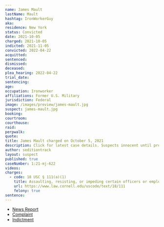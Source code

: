 ```yaml
---
name: James Mault
lastName: Mault
hashtag: IronWorkerGuy
aka:
residence: New York
status: Convicted
date: 2021-10-05
charged: 2021-10-05
indicted: 2021-11-05
convicted: 2022-04-22
acquitted:
sentenced:
dismissed:
deceased:
plea_hearing: 2022-04-22
trial_date:
sentencing:
age:
occupation: Ironworker
affiliations: Former U.S. Military
jurisdiction: Federal
image: /images/preview/james-mault.jpg
suspect: james-mault.jpg
booking:
courtroom:
courthouse:
raid:
perpwalk:
quote:
title: James Mault charged on October 5, 2021
description: Click for latest case details. Suspects innocent until proven guilty.
author: seditiontrack
layout: suspect
published: true
caseNumber: 1:21-mj-622
videos:
charges:
  - code: 18 USC § 111(a)(1)
    title: Assaulting, resisting, or impeding certain officers or employees
    url: https://www.law.cornell.edu/uscode/text/18/111
    felony: true
sentence:
---
```


- [News Report](https://www.huffpost.com/entry/cody-mattice-james-mault-capitol-attack-trump_n_61620bbde4b0fc312c97ca8b)
- [Complaint](https://www.justice.gov/usao-dc/case-multi-defendant/file/1441376/download)
- [Indictment](https://extremism.gwu.edu/sites/g/files/zaxdzs2191/f/Cody%20Mattice%20and%20James%20Phillip%20Mault%20Indictment.pdf)
